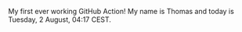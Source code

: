 My first ever working GitHub Action!
My name is Thomas and today is Tuesday, 2 August, 04:17 CEST. 
